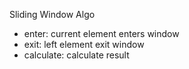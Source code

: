 Sliding Window Algo
- enter: current element enters window
- exit:  left element exit window
- calculate: calculate result


